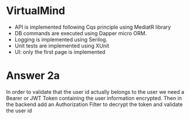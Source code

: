 # VirtualMind

- API is implemented following Cqs principle using MediatR library
- DB commands are executed using Dapper micro ORM.
- Logging is implemented using Serilog.
- Unit tests are implemented using XUnit 
- UI: only the first page is implemented

# Answer 2a
In order to validate that the user id actually belongs to the user we need a Bearer or JWT Token containing the user information encrypted. Then in the backend add an Authorization Filter to decrypt the token and validate the user id
